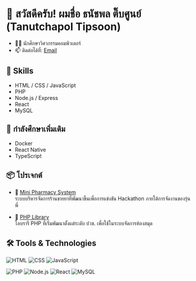 # 👋 สวัสดีครับ! ผมชื่อ ธนัชพล ติ๊บศูนย์ (Tanutchapol Tipsoon)

- 👨‍💻 นักศึกษาวิศวกรรมคอมพิวเตอร์
- 📫 ติดต่อได้ที่: [Email](mailto:tongtanutchapol@gmail.com)

## 🚀 Skills
- HTML / CSS / JavaScript
- PHP
- Node.js / Express
- React
- MySQL 

## 🧠 กำลังศึกษาเพิ่มเติม
- Docker
- React Native
- TypeScript
  
## 📦 โปรเจกต์

- 🏥 [Mini Pharmacy System](https://github.com/AmTong1/MiniPharmacy)  
  ระบบบริหารจัดการร้านขายยาที่พัฒนาขึ้นเพื่อการแข่งขัน Hackathon ภายใต้การจัดงานของรุ่นพี่
  
- 📖 [PHP Library](https://github.com/AmTong1/library-php/tree/main/ppp)  
  ไลบรารี PHP ที่เริ่มพัฒนาตั้งแต่ระดับ ปวช. เพื่อใช้ในระบบจัดการห้องสมุด
  
## 🛠️ Tools & Technologies

![HTML](https://img.shields.io/badge/-HTML5-orange?style=flat&logo=html5)
![CSS](https://img.shields.io/badge/-CSS3-blue?style=flat&logo=css3)
![JavaScript](https://img.shields.io/badge/-JavaScript-yellow?style=flat&logo=javascript)

![PHP](https://img.shields.io/badge/-PHP-777BB4?style=flat&logo=php)
![Node.js](https://img.shields.io/badge/-Node.js-green?style=flat&logo=node.js)
![React](https://img.shields.io/badge/-React-blue?style=flat&logo=react)
![MySQL](https://img.shields.io/badge/-MySQL-lightblue?style=flat&logo=mysql)
